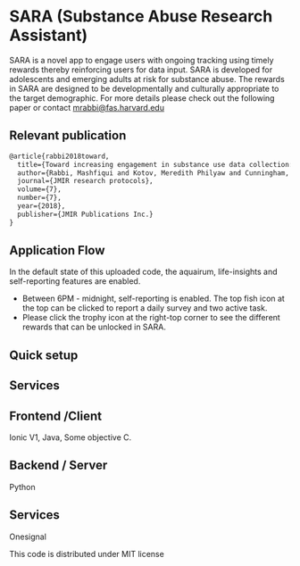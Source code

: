 # SARA (Substance Abuse Research Assistant)

SARA is a novel app to engage users with ongoing tracking using timely rewards thereby reinforcing users for data input. SARA is
developed for adolescents and emerging adults at risk for substance abuse. The rewards in SARA are designed to be developmentally and culturally appropriate to the target demographic. For more details please check out the following paper or contact mrabbi@fas.harvard.edu


## Relevant publication 
```tex
@article{rabbi2018toward,
  title={Toward increasing engagement in substance use data collection: development of the Substance Abuse Research Assistant app and protocol for a microrandomized trial using adolescents and emerging adults},
  author={Rabbi, Mashfiqui and Kotov, Meredith Philyaw and Cunningham, Rebecca and Bonar, Erin E and Nahum-Shani, Inbal and Klasnja, Predrag and Walton, Maureen and Murphy, Susan},
  journal={JMIR research protocols},
  volume={7},
  number={7},
  year={2018},
  publisher={JMIR Publications Inc.}
}
```

## Application Flow
In the default state of this uploaded code, the aquairum, life-insights and self-reporting features are enabled. 
* Between 6PM - midnight, self-reporting is enabled. The top fish icon at the top can be clicked to report a daily survey and two active task.
* Please click the trophy icon at the right-top corner to see the different rewards that can be unlocked in SARA.


## Quick setup

## Services



## Frontend /Client
Ionic V1, Java, Some objective C.


## Backend / Server
Python

## Services
Onesignal 

This code is distributed under MIT license 
